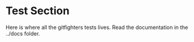 # Test Section
  
Here is where all the gitfighters tests lives. Read the documentation in the ../docs folder.
